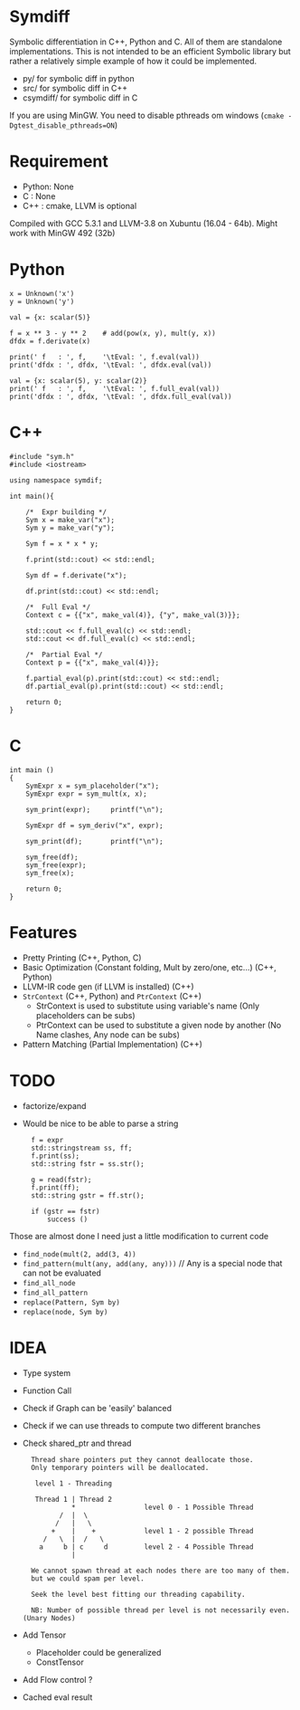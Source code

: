 Symdiff
=======

Symbolic differentiation in C++, Python and C. All of them are standalone implementations.
This is not intended to be an efficient Symbolic library but rather a
relatively simple example of how it could be implemented.

* py/ for symbolic diff in python
* src/ for symbolic diff in C++
* csymdiff/ for symbolic diff in C

If you are using MinGW. You need to disable pthreads om windows
(`cmake -Dgtest_disable_pthreads=ON`)

# Requirement

* Python: None
* C : None
* C++ : cmake, LLVM is optional

Compiled with GCC 5.3.1 and LLVM-3.8 on Xubuntu (16.04 - 64b).
Might work with MinGW 492 (32b)

# Python

    x = Unknown('x')
    y = Unknown('y')

    val = {x: scalar(5)}

    f = x ** 3 - y ** 2    # add(pow(x, y), mult(y, x))
    dfdx = f.derivate(x)

    print(' f   : ', f,    '\tEval: ', f.eval(val))
    print('dfdx : ', dfdx, '\tEval: ', dfdx.eval(val))

    val = {x: scalar(5), y: scalar(2)}
    print(' f   : ', f,    '\tEval: ', f.full_eval(val))
    print('dfdx : ', dfdx, '\tEval: ', dfdx.full_eval(val))


# C++

    #include "sym.h"
    #include <iostream>

    using namespace symdif;

    int main(){

        /*  Expr building */
        Sym x = make_var("x");
        Sym y = make_var("y");

        Sym f = x * x * y;

        f.print(std::cout) << std::endl;

        Sym df = f.derivate("x");

        df.print(std::cout) << std::endl;

        /*  Full Eval */
        Context c = {{"x", make_val(4)}, {"y", make_val(3)}};

        std::cout << f.full_eval(c) << std::endl;
        std::cout << df.full_eval(c) << std::endl;

        /*  Partial Eval */
        Context p = {{"x", make_val(4)}};

        f.partial_eval(p).print(std::cout) << std::endl;
        df.partial_eval(p).print(std::cout) << std::endl;

        return 0;
    }

# C

	int main ()
	{
	    SymExpr x = sym_placeholder("x");                           
	    SymExpr expr = sym_mult(x, x);                            
	
	    sym_print(expr);	 printf("\n");
	
	    SymExpr df = sym_deriv("x", expr);      
	                    
	    sym_print(df);	 	 printf("\n");
	
	    sym_free(df);
	    sym_free(expr);
	    sym_free(x);
	
	    return 0;
	}

# Features

* Pretty Printing (C++, Python, C)
* Basic Optimization (Constant folding, Mult by zero/one, etc...) (C++, Python)
* LLVM-IR code gen (if LLVM is installed) (C++)
* `StrContext` (C++, Python) and `PtrContext` (C++)
	* StrContext is used to substitute using variable's name (Only placeholders can be subs)
	* PtrContext can be used to substitute a given node by another (No Name clashes, Any node can be subs)
* Pattern Matching (Partial Implementation) (C++)

# TODO

* factorize/expand
* Would be nice to be able to parse a string

        f = expr
        std::stringstream ss, ff;
        f.print(ss);
        std::string fstr = ss.str();

        g = read(fstr);
        f.print(ff);
        std::string gstr = ff.str();

        if (gstr == fstr)
            success ()

Those are almost done I need just a little modification to current code

* `find_node(mult(2, add(3, 4))`
* `find_pattern(mult(any, add(any, any)))`    // Any is a special node that can not be evaluated
* `find_all_node`
* `find_all_pattern`
* `replace(Pattern, Sym by)`
* `replace(node, Sym by)`

# IDEA

* Type system
* Function Call
* Check if Graph can be 'easily' balanced
* Check if we can use threads to compute two different branches
* Check shared_ptr and thread
    
		Thread share pointers put they cannot deallocate those.
	    Only temporary pointers will be deallocated.
	
	     level 1 - Threading
	
	     Thread 1 | Thread 2
	              *                 level 0 - 1 Possible Thread
	           /  |  \
	          /   |   \
	         +    |    +            level 1 - 2 possible Thread
	       /   \  |  /   \
	      a     b | c     d         level 2 - 4 Possible Thread
	              |
	
	    We cannot spawn thread at each nodes there are too many of them.
	    but we could spam per level.
	
	    Seek the level best fitting our threading capability.
	
	    NB: Number of possible thread per level is not necessarily even. (Unary Nodes)


* Add Tensor
    * Placeholder could be generalized
    * ConstTensor

* Add Flow control ?

* Cached eval result
